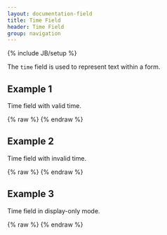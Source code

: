 ```yaml
---
layout: documentation-field
title: Time Field
header: Time Field
group: navigation
---
```

{% include JB/setup %}


The ```time``` field is used to represent text within a form.


## Example 1
Time field with valid time.
<div id="field1"> </div>
{% raw %}
<script type="text/javascript" id="field1-script">
$("#field1").alpaca({
    "data": "13:12:34",
    "schema": {
        "format": "time"
    }
});
</script>
{% endraw %}


## Example 2
Time field with invalid time.
<div id="field2"> </div>
{% raw %}
<script type="text/javascript" id="field2-script">
$("#field2").alpaca({
    "data": "05:77:34",
    "options": {
        "type": "time"
    }
});
</script>
{% endraw %}


## Example 3
Time field in display-only mode.
<div id="field3"> </div>
{% raw %}
<script type="text/javascript" id="field3-script">
    $("#field3").alpaca({
        "data": "05:77:34",
        "options": {
            "type": "time"
        },
        "view": "bootstrap-display"
    });
</script>
{% endraw %}
